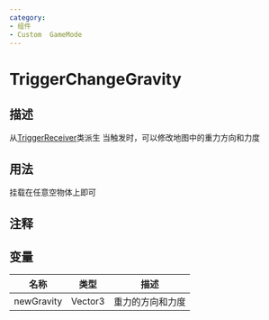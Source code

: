 ```yaml
---
category: 
- 组件
- Custom  GameMode
---
```

# TriggerChangeGravity
## 描述
从[TriggerReceiver](./TriggerReceiver.md)类派生
当触发时，可以修改地图中的重力方向和力度

## 用法

挂载在任意空物体上即可

## 注释

## 变量
| 名称 | 类型 | 描述 |
| ----------- | ----------- | ----------- |
| newGravity | Vector3 | 重力的方向和力度 |  
